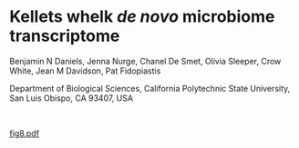# Kellets whelk *de novo* microbiome transcriptome
 

Benjamin N Daniels, Jenna Nurge, Chanel De Smet, Olivia Sleeper, Crow White, Jean M Davidson, Pat Fidopiastis

Department of Biological Sciences, California Polytechnic State University, San Luis Obispo, CA 93407, USA

<br>

[fig8.pdf](https://github.com/bndaniel/Kellets-whelk-microbiome-transcriptome/files/13895599/fig8.pdf)

